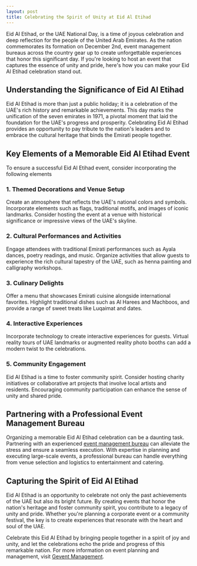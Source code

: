 ```yaml
---
layout: post
title: Celebrating the Spirit of Unity at Eid Al Etihad
---
```



Eid Al Etihad, or the UAE National Day, is a time of joyous celebration and deep reflection for the people of the United Arab Emirates. As the nation commemorates its formation on December 2nd, event management bureaus across the country gear up to create unforgettable experiences that honor this significant day. If you're looking to host an event that captures the essence of unity and pride, here's how you can make your Eid Al Etihad celebration stand out.

## Understanding the Significance of Eid Al Etihad

Eid Al Etihad is more than just a public holiday; it is a celebration of the UAE's rich history and remarkable achievements. This day marks the unification of the seven emirates in 1971, a pivotal moment that laid the foundation for the UAE's progress and prosperity. Celebrating Eid Al Etihad provides an opportunity to pay tribute to the nation's leaders and to embrace the cultural heritage that binds the Emirati people together.

## Key Elements of a Memorable Eid Al Etihad Event

To ensure a successful Eid Al Etihad event, consider incorporating the following elements

### 1. Themed Decorations and Venue Setup

Create an atmosphere that reflects the UAE's national colors and symbols. Incorporate elements such as flags, traditional motifs, and images of iconic landmarks. Consider hosting the event at a venue with historical significance or impressive views of the UAE's skyline.

### 2. Cultural Performances and Activities

Engage attendees with traditional Emirati performances such as Ayala dances, poetry readings, and music. Organize activities that allow guests to experience the rich cultural tapestry of the UAE, such as henna painting and calligraphy workshops.

### 3. Culinary Delights

Offer a menu that showcases Emirati cuisine alongside international favorites. Highlight traditional dishes such as Al Harees and Machboos, and provide a range of sweet treats like Luqaimat and dates.

### 4. Interactive Experiences

Incorporate technology to create interactive experiences for guests. Virtual reality tours of UAE landmarks or augmented reality photo booths can add a modern twist to the celebrations.

### 5. Community Engagement

Eid Al Etihad is a time to foster community spirit. Consider hosting charity initiatives or collaborative art projects that involve local artists and residents. Encouraging community participation can enhance the sense of unity and shared pride.

## Partnering with a Professional Event Management Bureau

Organizing a memorable Eid Al Etihad celebration can be a daunting task. Partnering with an experienced [event management bureau](https://geventm.com/) can alleviate the stress and ensure a seamless execution. With expertise in planning and executing large-scale events, a professional bureau can handle everything from venue selection and logistics to entertainment and catering.

## Capturing the Spirit of Eid Al Etihad

Eid Al Etihad is an opportunity to celebrate not only the past achievements of the UAE but also its bright future. By creating events that honor the nation's heritage and foster community spirit, you contribute to a legacy of unity and pride. Whether you're planning a corporate event or a community festival, the key is to create experiences that resonate with the heart and soul of the UAE.

Celebrate this Eid Al Etihad by bringing people together in a spirit of joy and unity, and let the celebrations echo the pride and progress of this remarkable nation. For more information on event planning and management, visit [Gevent Management](https://geventm.com/).